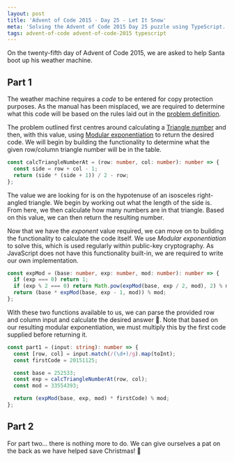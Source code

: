 ```yaml
---
layout: post
title: 'Advent of Code 2015 - Day 25 - Let It Snow'
meta: 'Solving the Advent of Code 2015 Day 25 puzzle using TypeScript.'
tags: advent-of-code advent-of-code-2015 typescript
---
```


On the twenty-fifth day of Advent of Code 2015, we are asked to help Santa boot up his weather machine.

<!--more-->

## Part 1

The weather machine requires a _code_ to be entered for copy protection purposes.
As the manual has been misplaced, we are required to determine what this code will be based on the rules laid out in the [problem definition](https://adventofcode.com/2015/day/25).

The problem outlined first centres around calculating a [Triangle number](https://en.wikipedia.org/wiki/Triangular_number) and then, with this value, using [Modular exponentiation](https://en.wikipedia.org/wiki/Modular_exponentiation) to return the desired code.
We will begin by building the functionality to determine what the given row/column triangle number will be in the table.

```typescript
const calcTriangleNumberAt = (row: number, col: number): number => {
  const side = row + col - 1;
  return (side * (side + 1)) / 2 - row;
};
```

The value we are looking for is on the hypotenuse of an isosceles right-angled triangle.
We begin by working out what the length of the side is.
From here, we then calculate how many numbers are in that triangle.
Based on this value, we can then return the resulting number.

Now that we have the _exponent_ value required, we can move on to building the functionality to calculate the code itself.
We use _Modular exponentiation_ to solve this, which is used regularly within public-key cryptography.
As JavaScript does not have this functionality built-in, we are required to write our own implementation.

```typescript
const expMod = (base: number, exp: number, mod: number): number => {
  if (exp === 0) return 1;
  if (exp % 2 === 0) return Math.pow(expMod(base, exp / 2, mod), 2) % mod;
  return (base * expMod(base, exp - 1, mod)) % mod;
};
```

With these two functions available to us, we can parse the provided row and column input and calculate the desired answer 🌟.
Note that based on our resulting modular exponentiation, we must multiply this by the first code supplied before returning it.

```typescript
const part1 = (input: string): number => {
  const [row, col] = input.match(/(\d+)/g).map(toInt);
  const firstCode = 20151125;

  const base = 252533;
  const exp = calcTriangleNumberAt(row, col);
  const mod = 33554393;

  return (expMod(base, exp, mod) * firstCode) % mod;
};
```

## Part 2

For part two... there is nothing more to do.
We can give ourselves a pat on the back as we have helped save Christmas! 🎉
